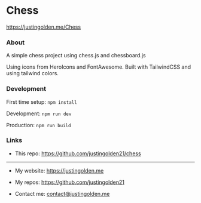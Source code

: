 # Chess

https://justingolden.me/Chess

### About

A simple chess project using chess.js and chessboard.js

Using icons from HeroIcons and FontAwesome. Built with TailwindCSS and using tailwind colors.

### Development

First time setup: `npm install`

Development: `npm run dev`

Production: `npm run build`

### Links


- This repo: https://github.com/justingolden21/chess

<hr>

- My website: https://justingolden.me

- My repos: https://github.com/justingolden21

- Contact me: contact@justingolden.me